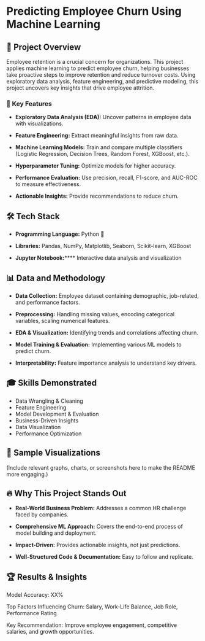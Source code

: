 # Predicting Employee Churn Using Machine Learning

## 🚀 Project Overview

Employee retention is a crucial concern for organizations. This project applies machine learning to predict employee churn, helping businesses take proactive steps to improve retention and reduce turnover costs. Using exploratory data analysis, feature engineering, and predictive modeling, this project uncovers key insights that drive employee attrition.

### 🎯 Key Features

- **Exploratory Data Analysis (EDA):** Uncover patterns in employee data with visualizations.

- **Feature Engineering:** Extract meaningful insights from raw data.

- **Machine Learning Models:** Train and compare multiple classifiers (Logistic Regression, Decision Trees, Random Forest, XGBoost, etc.).

- **Hyperparameter Tuning:** Optimize models for higher accuracy.

- **Performance Evaluation:** Use precision, recall, F1-score, and AUC-ROC to measure effectiveness.

- **Actionable Insights:** Provide recommendations to reduce churn.

## 🛠️ Tech Stack

- **Programming Language:** Python 🐍

- **Libraries:** Pandas, NumPy, Matplotlib, Seaborn, Scikit-learn, XGBoost

- **Jupyter Notebook:****** Interactive data analysis and visualization

## 📊 Data and Methodology

- **Data Collection:** Employee dataset containing demographic, job-related, and performance factors.

- **Preprocessing:** Handling missing values, encoding categorical variables, scaling numerical features.

- **EDA & Visualization:** Identifying trends and correlations affecting churn.

- **Model Training & Evaluation:** Implementing various ML models to predict churn.

- **Interpretability:** Feature importance analysis to understand key drivers.

## 🎓 Skills Demonstrated

- Data Wrangling & Cleaning
- Feature Engineering
- Model Development & Evaluation
- Business-Driven Insights
- Data Visualization
- Performance Optimization

## 📸 Sample Visualizations

(Include relevant graphs, charts, or screenshots here to make the README more engaging.)

## 🔥 Why This Project Stands Out

- **Real-World Business Problem:** Addresses a common HR challenge faced by companies.

- **Comprehensive ML Approach:** Covers the end-to-end process of model building and deployment.

- **Impact-Driven:** Provides actionable insights, not just predictions.

- **Well-Structured Code & Documentation:** Easy to follow and replicate.

## 🏆 Results & Insights

Model Accuracy: XX%

Top Factors Influencing Churn: Salary, Work-Life Balance, Job Role, Performance Rating

Key Recommendation: Improve employee engagement, competitive salaries, and growth opportunities.
